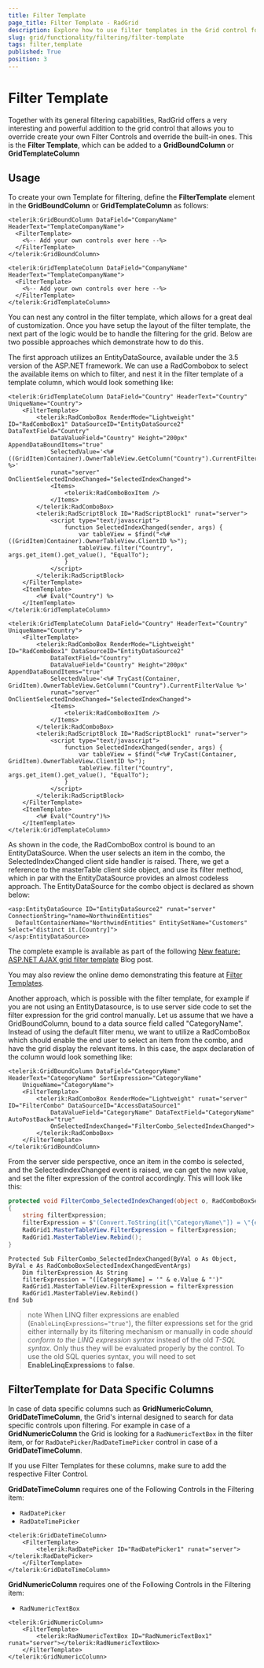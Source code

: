 ```yaml
---
title: Filter Template
page_title: Filter Template - RadGrid
description: Explore how to use filter templates in the Grid control for creating custom filtering interfaces.
slug: grid/functionality/filtering/filter-template
tags: filter,template
published: True
position: 3
---
```


# Filter Template

Together with its general filtering capabilities, RadGrid offers a very interesting and powerful addition to the grid control that allows you to override create your own Filter Controls and override the built-in ones. This is the **Filter Template**, which can be added to a **GridBoundColumn** or **GridTemplateColumn**

## Usage

To create your own Template for filtering, define the **FilterTemplate** element in the **GridBoundColumn** or **GridTemplateColumn** as follows:


````ASP.NET
<telerik:GridBoundColumn DataField="CompanyName" HeaderText="TemplateCompanyName">
  <FilterTemplate>
    <%-- Add your own controls over here --%>
  </FilterTemplate>
</telerik:GridBoundColumn>

<telerik:GridTemplateColumn DataField="CompanyName" HeaderText="TemplateCompanyName">
  <FilterTemplate>
    <%-- Add your own controls over here --%>
  </FilterTemplate>
</telerik:GridTemplateColumn>
````

You can nest any control in the filter template, which allows for a great deal of customization. Once you have setup the layout of the filter template, the next part of the logic would be to handle the filtering for the grid. Below are two possible approaches which demonstrate how to do this. 

The first approach utilizes an EntityDataSource, available under the 3.5 version of the ASP.NET framework. We can use a RadCombobox to select the available items on which to filter, and nest it in the filter template of a template column, which would look something like:

````ASP.NET(C#)
<telerik:GridTemplateColumn DataField="Country" HeaderText="Country" UniqueName="Country">
    <FilterTemplate>
        <telerik:RadComboBox RenderMode="Lightweight" ID="RadComboBox1" DataSourceID="EntityDataSource2" DataTextField="Country"
            DataValueField="Country" Height="200px" AppendDataBoundItems="true"
            SelectedValue='<%# ((GridItem)Container).OwnerTableView.GetColumn("Country").CurrentFilterValue %>'
            runat="server" OnClientSelectedIndexChanged="SelectedIndexChanged">
            <Items>
                <telerik:RadComboBoxItem />
            </Items>
        </telerik:RadComboBox>
        <telerik:RadScriptBlock ID="RadScriptBlock1" runat="server">
            <script type="text/javascript">
                function SelectedIndexChanged(sender, args) {
                    var tableView = $find("<%# ((GridItem)Container).OwnerTableView.ClientID %>");
                    tableView.filter("Country", args.get_item().get_value(), "EqualTo");
                }
            </script>
        </telerik:RadScriptBlock>
    </FilterTemplate>
    <ItemTemplate>
        <%# Eval("Country") %>
    </ItemTemplate>
</telerik:GridTemplateColumn>
````
````ASP.NET(VB)
<telerik:GridTemplateColumn DataField="Country" HeaderText="Country" UniqueName="Country">
    <FilterTemplate>
        <telerik:RadComboBox RenderMode="Lightweight" ID="RadComboBox1" DataSourceID="EntityDataSource2"
            DataTextField="Country"
            DataValueField="Country" Height="200px" AppendDataBoundItems="true"
            SelectedValue='<%# TryCast(Container, GridItem).OwnerTableView.GetColumn("Country").CurrentFilterValue %>'
            runat="server" OnClientSelectedIndexChanged="SelectedIndexChanged">
            <Items>
                <telerik:RadComboBoxItem />
            </Items>
        </telerik:RadComboBox>
        <telerik:RadScriptBlock ID="RadScriptBlock1" runat="server">
            <script type="text/javascript">
                function SelectedIndexChanged(sender, args) {
                    var tableView = $find("<%# TryCast(Container, GridItem).OwnerTableView.ClientID %>");
                    tableView.filter("Country", args.get_item().get_value(), "EqualTo");
                }
            </script>
        </telerik:RadScriptBlock>
    </FilterTemplate>
    <ItemTemplate>
        <%# Eval("Country")%>
    </ItemTemplate>
</telerik:GridTemplateColumn>
````

As shown in the code, the RadComboBox control is bound to an EntityDataSource. When the user selects an item in the combo, the SelectedIndexChanged client side handler is raised. There, we get a reference to the masterTable client side object, and use its filter method, which in par with the EntityDataSource provides an almost codeless approach. The EntityDataSource for the combo object is declared as shown below:

````ASP.NET
<asp:EntityDataSource ID="EntityDataSource2" runat="server" ConnectionString="name=NorthwindEntities"
  DefaultContainerName="NorthwindEntities" EntitySetName="Customers" Select="distinct it.[Country]">
</asp:EntityDataSource>
````

The complete example is available as part of the following [New feature: ASP.NET AJAX grid filter template](https://www.telerik.com/blogs/new-feature-asp-net-ajax-grid-filter-template) Blog post. 

You may also review the online demo demonstrating this feature at [Filter Templates](https://demos.telerik.com/aspnet-ajax/grid/examples/functionality/filtering/filter-templates/defaultcs.aspx).


Another approach, which is possible with the filter template, for example if you are not using an EntityDatasource, is to use server side code to set the filter expression for the grid control manually. Let us assume that we have a GridBoundColumn, bound to a data source field called "CategoryName". Instead of using the default filter menu, we want to utilize a RadComboBox which should enable the end user to select an item from the combo, and have the grid display the relevant items. In this case, the aspx declaration of the column would look something like:

````ASP.NET
<telerik:GridBoundColumn DataField="CategoryName" HeaderText="CategoryName" SortExpression="CategoryName"
    UniqueName="CategoryName">
    <FilterTemplate>
        <telerik:RadComboBox RenderMode="Lightweight" runat="server" ID="FilterCombo" DataSourceID="AccessDataSource1"
            DataValueField="CategoryName" DataTextField="CategoryName" AutoPostBack="true"
            OnSelectedIndexChanged="FilterCombo_SelectedIndexChanged">
        </telerik:RadComboBox>
    </FilterTemplate>
</telerik:GridBoundColumn>
````

From the server side perspective, once an item in the combo is selected, and the SelectedIndexChanged event is raised, we can get the new value, and set the filter expression of the control accordingly. This will look like this:


````C#
protected void FilterCombo_SelectedIndexChanged(object o, RadComboBoxSelectedIndexChangedEventArgs e)
{
    string filterExpression;
    filterExpression = $"(Convert.ToString(it[\"CategoryName\"]) = \"{e.Value}\")";
    RadGrid1.MasterTableView.FilterExpression = filterExpression;
    RadGrid1.MasterTableView.Rebind();
}
````
````VB	
Protected Sub FilterCombo_SelectedIndexChanged(ByVal o As Object, ByVal e As RadComboBoxSelectedIndexChangedEventArgs)
    Dim filterExpression As String
    filterExpression = "([CategoryName] = '" & e.Value & "')"
    RadGrid1.MasterTableView.FilterExpression = filterExpression
    RadGrid1.MasterTableView.Rebind()
End Sub
````

>note When LINQ filter expressions are enabled (`EnableLinqExpressions="true"`), the filter expressions set for the grid either internally by its filtering mechanism or manually in code *should conform to the LINQ expression syntax* instead of the old *T-SQL syntax*. Only thus they will be evaluated properly by the control. To use the old SQL queries syntax, you will need to set **EnableLinqExpressions** to **false**.

## FilterTemplate for Data Specific Columns

In case of data specific columns such as **GridNumericColumn**, **GridDateTimeColumn**, the Grid's internal designed to search for data specific controls upon filtering. For example in case of a **GridNumericColumn** the Grid is looking for a `RadNumericTextBox` in the filter item, or for `RadDatePicker`/`RadDateTimePicker` control in case of a **GridDateTimeColumn**.

If you use Filter Templates for these columns, make sure to add the respective Filter Control.

**GridDateTimeColumn** requires one of the Following Controls in the Filtering item:

- `RadDatePicker`
- `RadDateTimePicker`

````ASP.NET
<telerik:GridDateTimeColumn>
    <FilterTemplate>
        <telerik:RadDatePicker ID="RadDatePicker1" runat="server"></telerik:RadDatePicker>
    </FilterTemplate>
</telerik:GridDateTimeColumn>
````

**GridNumericColumn** requires one of the Following Controls in the Filtering item:

- `RadNumericTextBox`

````ASP.NET
<telerik:GridNumericColumn>
    <FilterTemplate>
        <telerik:RadNumericTextBox ID="RadNumericTextBox1" runat="server"></telerik:RadNumericTextBox>
    </FilterTemplate>
</telerik:GridNumericColumn>
````
 
